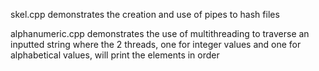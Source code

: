 skel.cpp demonstrates the creation and use of pipes to hash files

alphanumeric.cpp demonstrates the use of multithreading to traverse an inputted string where the 2 threads, one for integer values and one for alphabetical values, will print the elements in order
